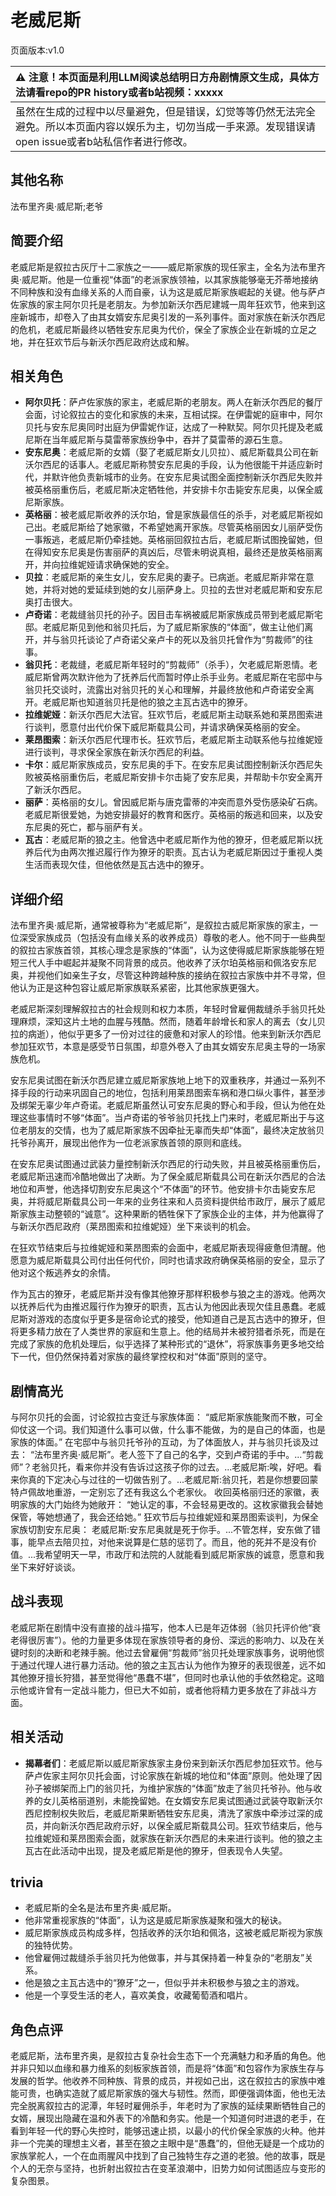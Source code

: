 # 老威尼斯
页面版本:v1.0
 

| :warning: 注意！本页面是利用LLM阅读总结明日方舟剧情原文生成，具体方法请看repo的PR history或者b站视频：xxxxx           |
|:----------------------------|
| 虽然在生成的过程中以尽量避免，但是错误，幻觉等等仍然无法完全避免。所以本页面内容以娱乐为主，切勿当成一手来源。发现错误请open issue或者b站私信作者进行修改。|



## 其他名称
法布里齐奥·威尼斯;老爷
## 简要介绍
老威尼斯是叙拉古灰厅十二家族之一——威尼斯家族的现任家主，全名为法布里齐奥·威尼斯。他是一位重视“体面”的老派家族领袖，以其家族能够毫无芥蒂地接纳不同种族和没有血缘关系的人而自豪，认为这是威尼斯家族崛起的关键。他与萨卢佐家族的家主阿尔贝托是老朋友。为参加新沃尔西尼建城一周年狂欢节，他来到这座新城市，却卷入了由其女婿安东尼奥引发的一系列事件。面对家族在新沃尔西尼的危机，老威尼斯最终以牺牲安东尼奥为代价，保全了家族企业在新城的立足之地，并在狂欢节后与新沃尔西尼政府达成和解。
## 相关角色
-   **阿尔贝托**：萨卢佐家族的家主，老威尼斯的老朋友。两人在新沃尔西尼的餐厅会面，讨论叙拉古的变化和家族的未来，互相试探。在伊雷妮的庭审中，阿尔贝托与安东尼奥同时出庭为伊雷妮作证，达成了一种默契。阿尔贝托提及老威尼斯在当年威尼斯与莫雷蒂家族纷争中，吞并了莫雷蒂的源石生意。
-   **安东尼奥**：老威尼斯的女婿（娶了老威尼斯女儿贝拉）、威尼斯载具公司在新沃尔西尼的话事人。老威尼斯称赞安东尼奥的手段，认为他很能干并适应新时代，并默许他负责新城市的业务。在安东尼奥试图全面控制新沃尔西尼失败并被英格丽重伤后，老威尼斯决定牺牲他，并安排卡尔击毙安东尼奥，以保全威尼斯家族。
-   **英格丽**：被老威尼斯收养的沃尔珀，曾是家族最信任的杀手，对老威尼斯视如己出。老威尼斯给了她家徽，不希望她离开家族。尽管英格丽因女儿丽萨受伤一事叛逃，老威尼斯仍牵挂她。英格丽回叙拉古后，老威尼斯试图挽留她，但在得知安东尼奥是伤害丽萨的真凶后，尽管未明说真相，最终还是放英格丽离开，并向拉维妮娅请求确保她的安全。
-   **贝拉**：老威尼斯的亲生女儿，安东尼奥的妻子。已病逝。老威尼斯非常在意她，并将对她的爱延续到她的女儿丽萨身上。贝拉的去世对老威尼斯和安东尼奥打击很大。
-   **卢奇诺**：老裁缝翁贝托的孙子。因目击车祸被威尼斯家族成员带到老威尼斯宅邸。老威尼斯见到他和翁贝托后，为了威尼斯家族的“体面”，做主让他们离开，并与翁贝托谈论了卢奇诺父亲卢卡的死以及翁贝托曾作为“剪裁师”的往事。
-   **翁贝托**：老裁缝，老威尼斯年轻时的“剪裁师”（杀手），欠老威尼斯恩情。老威尼斯曾两次默许他为了抚养后代而暂时停止杀手业务。老威尼斯在宅邸中与翁贝托交谈时，流露出对翁贝托的关心和理解，并最终放他和卢奇诺安全离开。老威尼斯也知道翁贝托是他的狼之主瓦古选中的獠牙。
-   **拉维妮娅**：新沃尔西尼大法官。狂欢节后，老威尼斯主动联系她和莱昂图索进行谈判，愿意付出代价保下威尼斯载具公司，并请求确保英格丽的安全。
-   **莱昂图索**：新沃尔西尼代理市长。狂欢节后，老威尼斯主动联系他与拉维妮娅进行谈判，寻求保全家族在新沃尔西尼的利益。
-   **卡尔**：威尼斯家族成员，安东尼奥的手下。在安东尼奥试图控制新沃尔西尼失败被英格丽重伤后，老威尼斯安排卡尔击毙了安东尼奥，并帮助卡尔安全离开了新沃尔西尼。
-   **丽萨**：英格丽的女儿。曾因威尼斯与唐克雷蒂的冲突而意外受伤感染矿石病。老威尼斯很爱她，为她安排最好的教育和医疗。英格丽的叛逃和回来，以及安东尼奥的死亡，都与丽萨有关。
-   **瓦古**：老威尼斯的狼之主。他曾选中老威尼斯作为他的獠牙，但老威尼斯以抚养后代为由两次推迟履行作为獠牙的职责。瓦古认为老威尼斯因过于重视人类生活而表现欠佳，但他依然是瓦古选中的獠牙。
## 详细介绍
法布里齐奥·威尼斯，通常被尊称为“老威尼斯”，是叙拉古威尼斯家族的家主，一位深受家族成员（包括没有血缘关系的收养成员）尊敬的老人。他不同于一些典型的叙拉古家族首领，其核心理念是家族的“体面”，认为这使得威尼斯家族能够在短短三代人手中崛起并凝聚不同背景的成员。他收养了沃尔珀英格丽和佩洛安东尼奥，并视他们如亲生子女，尽管这种跨越种族的接纳在叙拉古家族中并不寻常，但他认为正是这种包容让威尼斯家族联系紧密，比其他家族更强大。

老威尼斯深刻理解叙拉古的社会规则和权力本质，年轻时曾雇佣裁缝杀手翁贝托处理麻烦，深知这片土地的血腥与残酷。然而，随着年龄增长和家人的离去（女儿贝拉的病逝），他似乎更多了一份对过往的疲惫和对家人的珍惜。他来到新沃尔西尼参加狂欢节，本意是感受节日氛围，却意外卷入了由其女婿安东尼奥主导的一场家族危机。

安东尼奥试图在新沃尔西尼建立威尼斯家族地上地下的双重秩序，并通过一系列不择手段的行动来巩固自己的地位，包括利用莱昂图索车祸和港口纵火事件，甚至涉及绑架无辜少年卢奇诺。老威尼斯虽然认可安东尼奥的野心和手段，但认为他在处理这些事情时不够“体面”。当卢奇诺的爷爷翁贝托找上门来时，老威尼斯出于与这位老朋友的交情，也为了威尼斯家族不因牵扯无辜而失却“体面”，最终决定放翁贝托爷孙离开，展现出他作为一位老派家族首领的原则和底线。

在安东尼奥试图通过武装力量控制新沃尔西尼的行动失败，并且被英格丽重伤后，老威尼斯迅速而冷酷地做出了决断。为了保全威尼斯载具公司在新沃尔西尼的合法地位和声誉，他选择切割安东尼奥这个“不体面”的环节。他安排卡尔击毙安东尼奥，并将威尼斯载具公司一年来的业务往来和人员资料提供给市政厅，展示了威尼斯家族主动整顿的“诚意”。这种果断的牺牲保下了家族企业的主体，并为他赢得了与新沃尔西尼政府（莱昂图索和拉维妮娅）坐下来谈判的机会。

在狂欢节结束后与拉维妮娅和莱昂图索的会面中，老威尼斯表现得疲惫但清醒。他愿意为威尼斯载具公司付出任何代价，同时也请求政府确保英格丽的安全，显示了他对这个叛逃养女的余情。

作为瓦古的獠牙，老威尼斯并没有像其他獠牙那样积极参与狼之主的游戏。他两次以抚养后代为由推迟履行作为獠牙的职责，瓦古认为他因此表现欠佳且愚蠢。老威尼斯对游戏的态度似乎更多是宿命论式的接受，他知道自己是瓦古选中的獠牙，但将更多精力放在了人类世界的家庭和生意上。他的结局并未被狩猎者杀死，而是在完成了家族的危机处理后，似乎选择了某种形式的“退休”，将家族事务更多地交给下一代，但仍然保持着对家族的最终掌控权和对“体面”原则的坚守。
## 剧情高光
与阿尔贝托的会面，讨论叙拉古变迁与家族体面：
“威尼斯家族能聚而不散，可全仰仗这一个词。我们知道什么事可以做，什么事不能做，为的是自己的体面，也是家族的体面。”
在宅邸中与翁贝托爷孙的互动，为了体面放人，并与翁贝托谈及过去：
“法布里齐奥·威尼斯”。老人签下了自己的名字，交到卢奇诺的手中。...“剪裁师”？老翁贝托，看来你并没有告诉过这孩子你的过去。...老威尼斯:唉，好吧。看来你真的下定决心与过往的一切做告别了。...老威尼斯:翁贝托，若是你想要回蒙特卢佩故地重游，一定别忘了还有我这么个老家伙。
收回英格丽归还的家徽，表明家族的大门始终为她敞开：
“她认定的事，不会轻易更改的。这枚家徽我会替她保管，等她想通了，我会还给她。”
狂欢节后与拉维妮娅和莱昂图索谈判，为保全家族切割安东尼奥：
老威尼斯:安东尼奥就是死于你手。...不管怎样，安东做了错事，能早点去陪贝拉，对他来说算是仁慈的惩罚了。而且，他的死并不是没有价值。...我希望明天一早，市政厅和法院的人就能看到威尼斯家族的诚意，愿意和我坐下来好好谈谈。
## 战斗表现
老威尼斯在剧情中没有直接的战斗描写，他本人已是年迈体弱（翁贝托评价他“衰老得很厉害”）。他的力量更多体现在家族领导者的身份、深远的影响力、以及在关键时刻的决断和老辣手腕。他过去曾雇佣“剪裁师”翁贝托处理家族事务，说明他惯于通过代理人进行暴力活动。他的狼之主瓦古认为他作为獠牙的表现很差，远不如其他獠牙擅长狩猎，甚至觉得他“愚蠢不堪”，但同时也承认他的手依然稳定。这暗示他或许曾有一定战斗能力，但已大不如前，或者他将精力更多放在了非战斗方面。
## 相关活动
-   **揭幕者们**：老威尼斯以威尼斯家族家主身份来到新沃尔西尼参加狂欢节。他与萨卢佐家主阿尔贝托会面，讨论家族在新城的地位和“体面”原则。他处理了因孙子被绑架而上门的翁贝托，为维护家族的“体面”放走了翁贝托爷孙。他与收养的女儿英格丽道别，未能挽留她。在女婿安东尼奥试图通过武装夺取新沃尔西尼控制权失败后，老威尼斯果断牺牲安东尼奥，清洗了家族中牵涉过深的成员，并向新沃尔西尼政府示好，以保全威尼斯载具公司。狂欢节结束后，他与拉维妮娅和莱昂图索会面，就家族在新沃尔西尼的未来进行谈判。他的狼之主瓦古在此活动中出现，提及老威尼斯是他的獠牙，但表现令人失望。
## trivia
*   老威尼斯的全名是法布里齐奥·威尼斯。
*   他非常重视家族的“体面”，认为这是威尼斯家族凝聚和强大的秘诀。
*   威尼斯家族成员构成多样，包括收养的沃尔珀和佩洛，这被老威尼斯视为家族的独特优势。
*   他曾雇佣过裁缝杀手翁贝托为他做事，并与其保持着一种复杂的“老朋友”关系。
*   他是狼之主瓦古选中的“獠牙”之一，但似乎并未积极参与狼之主的游戏。
*   他是一个享受生活的老人，喜欢美食，收藏葡萄酒和唱片。
## 角色点评
老威尼斯，法布里齐奥，是叙拉古复杂社会生态下一个充满魅力和矛盾的角色。他并非只知以血缘和暴力维系的刻板家族首领，而是将“体面”和包容作为家族生存与发展的哲学。他收养不同种族、背景的成员，并视如己出，这在叙拉古的家族中难能可贵，也确实造就了威尼斯家族的强大与韧性。然而，即便强调体面，他也无法完全脱离叙拉古的泥潭，年轻时雇佣杀手，年老时为了家族的延续果断牺牲自己的女婿，展现出隐藏在温和外表下的冷酷和务实。他是一个知道何时进退的老手，在看到年轻一代的野心失控时，能够迅速止损，以最小的代价保全家族的火种。他并非一个完美的理想主义者，甚至在狼之主眼中是“愚蠢”的，但他无疑是一个成功的家族掌舵人，一个在血雨腥风中找到了自己独特生存之道的老狼。他的故事，既是个人的无奈与坚持，也折射出叙拉古在变革浪潮中，旧势力如何试图适应与变形的复杂图景。